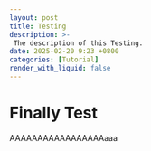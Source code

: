 ```yaml
---
layout: post
title: Testing
description: >-
 The description of this Testing.
date: 2025-02-20 9:23 +0800
categories: [Tutorial]
render_with_liquid: false
---
```

# Finally Test
AAAAAAAAAAAAAAAAAaaa

